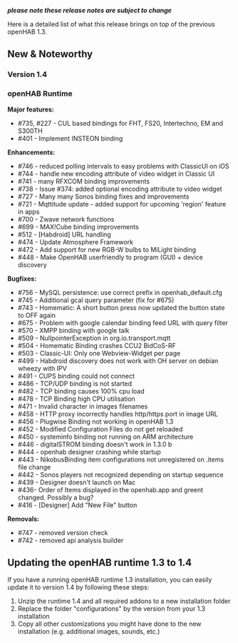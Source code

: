_**please note these release notes are subject to change**_

Here is a detailed list of what this release brings on top of the previous openHAB 1.3.

## New & Noteworthy

### Version 1.4

### openHAB Runtime

**Major features:**
* #735, #227 - CUL based bindings for FHT, FS20, Intertechno, EM and S300TH 
* #401 - Implement INSTEON binding

**Enhancements:**
* #746 - reduced polling intervals to easy problems with ClassicUI on iOS
* #744 - handle new encoding attribute of video widget in Classic UI
* #741 - many RFXCOM binding improvements
* #738 - Issue #374: added optional encoding attribute to video widget
* #727 - Many many Sonos binding fixes and improvements
* #721 - Mqttitude update - added support for upcoming 'region' feature in apps
* #700 - Zwave network functions
* #699 - MAX!Cube binding improvements
* #512 - [Habdroid] URL handling 
* #474 - Update Atmosphere Framework
* #472 - Add support for new RGB-W bulbs to MiLight binding
* #448 - Make OpenHAB userfriendly to program (GUI) + device discovery

**Bugfixes:**
* #756 - MySQL persistence: use correct prefix in openhab_default.cfg
* #745 - Additional gcal query parameter (fix for #675)
* #743 - Homematic: A short button press now updated the button state to OFF again
* #675 - Problem with google calendar binding feed URL with query filter 
* #570 - XMPP binding with google talk
* #509 - NullpointerException in org.io.transport.mqtt 
* #504 - Homematic Binding crashes CCU2 BidCoS-RF 
* #503 - Classic-UI: Only one Webview-Widget per page
* #499 - Habdroid discovery does not work with OH server on debian wheezy with IPV
* #491 - CUPS binding could not connect 
* #486 - TCP/UDP binding is not started
* #482 - TCP binding causes 100&#37; cpu load 
* #478 - TCP Binding high CPU utilisation
* #471 - Invalid character in images filenames 
* #458 - HTTP proxy incorrectly handles http/https port in image URL
* #456 - Plugwise Binding not working in openHAB 1.3
* #452 - Modified Configuration Files do not get reloaded
* #450 - systeminfo binding not running on ARM architecture
* #446 - digitalSTROM binding doesn't work in 1.3.0 b
* #444 - openhab designer crashing while startup 
* #443 - NikobusBinding item configurations not unregistered on .items file change
* #442 - Sonos players not recognized depending on startup sequence
* #439 - Designer doesn't launch on Mac
* #436- Order of Items displayed in the openhab.app and greent changed. Possibly a bug?
* #416 - [Designer] Add "New File" button

**Removals:**
* #747 - removed version check
* #742 - removed api analysis builder

## Updating the openHAB runtime 1.3 to 1.4

If you have a running openHAB runtime 1.3 installation, you can easily update it to version 1.4 by following these steps:
 1. Unzip the runtime 1.4 and all required addons to a new installation folder
 1. Replace the folder "configurations" by the version from your 1.3 installation
 1. Copy all other customizations you might have done to the new installation (e.g. additional images, sounds, etc.)